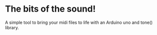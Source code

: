 # The bits of the sound!
A simple tool to bring your midi files to life with an Arduino uno and tone() library. 
